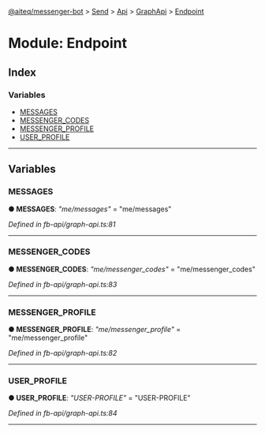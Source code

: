 [@aiteq/messenger-bot](../README.md) > [Send](../modules/send.md) > [Api](../classes/send.api.md) > [GraphApi](../modules/send.api.graphapi.md) > [Endpoint](../modules/send.api.graphapi.endpoint.md)



# Module: Endpoint

## Index

### Variables

* [MESSAGES](send.api.graphapi.endpoint.md#messages)
* [MESSENGER_CODES](send.api.graphapi.endpoint.md#messenger_codes)
* [MESSENGER_PROFILE](send.api.graphapi.endpoint.md#messenger_profile)
* [USER_PROFILE](send.api.graphapi.endpoint.md#user_profile)



---
## Variables
<a id="messages"></a>

###  MESSAGES

**●  MESSAGES**:  *"me/messages"*  = "me/messages"

*Defined in fb-api/graph-api.ts:81*





___

<a id="messenger_codes"></a>

###  MESSENGER_CODES

**●  MESSENGER_CODES**:  *"me/messenger_codes"*  = "me/messenger_codes"

*Defined in fb-api/graph-api.ts:83*





___

<a id="messenger_profile"></a>

###  MESSENGER_PROFILE

**●  MESSENGER_PROFILE**:  *"me/messenger_profile"*  = "me/messenger_profile"

*Defined in fb-api/graph-api.ts:82*





___

<a id="user_profile"></a>

###  USER_PROFILE

**●  USER_PROFILE**:  *"USER-PROFILE"*  = "USER-PROFILE"

*Defined in fb-api/graph-api.ts:84*





___


